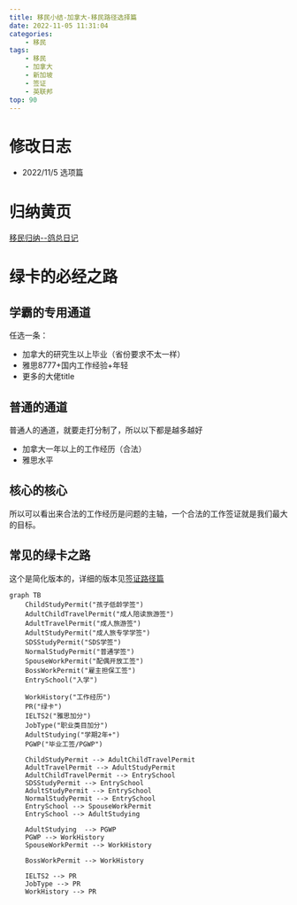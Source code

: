 ```yaml
---
title: 移民小结-加拿大-移民路径选择篇
date: 2022-11-05 11:31:04
categories:
    - 移民
tags:
    - 移民
    - 加拿大
    - 新加坡
    - 签证
    - 英联邦
top: 90
---
```


<!-- toc -->

# 修改日志
* 2022/11/5 选项篇
# 归纳黄页
[移民归纳--鸽总日记](/2022/10/28/imm-geziwang-roadmap/)

# 绿卡的必经之路
## 学霸的专用通道
任选一条：
- 加拿大的研究生以上毕业（省份要求不太一样）
- 雅思8777+国内工作经验+年轻
- 更多的大佬title

## 普通的通道
普通人的通道，就要走打分制了，所以以下都是越多越好
- 加拿大一年以上的工作经历（合法）
- 雅思水平

## 核心的核心
所以可以看出来合法的工作经历是问题的主轴，一个合法的工作签证就是我们最大的目标。

## 常见的绿卡之路

这个是简化版本的，详细的版本见[签证路径篇](/2022/10/31/imm-visa-review/)
```mermaid
graph TB
    ChildStudyPermit("孩子低龄学签")
    AdultChildTravelPermit("成人陪读旅游签")
    AdultTravelPermit("成人旅游签")
    AdultStudyPermit("成人旅专学学签")
    SDSStudyPermit("SDS学签")
    NormalStudyPermit("普通学签")
    SpouseWorkPermit("配偶开放工签")
    BossWorkPermit("雇主担保工签")
    EntrySchool("入学")

    WorkHistory("工作经历")
    PR("绿卡")
    IELTS2("雅思加分")
    JobType("职业类目加分")
    AdultStudying("学期2年+")
    PGWP("毕业工签/PGWP")

    ChildStudyPermit --> AdultChildTravelPermit
    AdultTravelPermit --> AdultStudyPermit
    AdultChildTravelPermit --> EntrySchool
    SDSStudyPermit --> EntrySchool
    AdultStudyPermit --> EntrySchool
    NormalStudyPermit --> EntrySchool
    EntrySchool --> SpouseWorkPermit
    EntrySchool --> AdultStudying    
    
    AdultStudying  --> PGWP
    PGWP --> WorkHistory
    SpouseWorkPermit --> WorkHistory
    
    BossWorkPermit --> WorkHistory
    
    IELTS2 --> PR
    JobType --> PR
    WorkHistory --> PR
```


